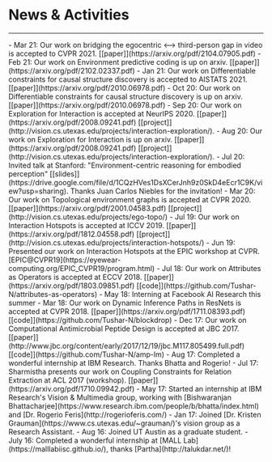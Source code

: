 # News & Activities
---

<div class="container"> <div class="events" markdown="1" >
- Mar 21: Our work on bridging the egocentric <--> third-person gap in video is accepted to CVPR 2021. [[paper]](https://arxiv.org/pdf/2104.07905.pdf)
- Feb 21: Our work on Environment predictive coding is up on arxiv. [[paper]](https://arxiv.org/pdf/2102.02337.pdf)
- Jan 21: Our work on Differentiable constraints for causal structure discovery is accepted to AISTATS 2021. [[paper]](https://arxiv.org/pdf/2010.06978.pdf)
- Oct 20: Our work on Differentiable constraints for causal structure discovery is up on arxiv. [[paper]](https://arxiv.org/pdf/2010.06978.pdf)
- Sep 20: Our work on Exploration for Interaction is accepted at NeurIPS 2020. [[paper]](https://arxiv.org/pdf/2008.09241.pdf) [[project]](http://vision.cs.utexas.edu/projects/interaction-exploration/).
- Aug 20: Our work on Exploration for Interaction is up on arxiv. [[paper]](https://arxiv.org/pdf/2008.09241.pdf) [[project]](http://vision.cs.utexas.edu/projects/interaction-exploration/). 
- Jul 20: Invited talk at Stanford: "Environment-centric reasoning for embodied perception" [[slides]](https://drive.google.com/file/d/1CQzHVes1DsXCerJnh9z0SkD4eEcr1C9K/view?usp=sharing). Thanks Juan Carlos Niebles for the invitation!
- Mar 20: Our work on Topological environment graphs is accepted at CVPR 2020. [[paper]](https://arxiv.org/pdf/2001.04583.pdf) [[project]](http://vision.cs.utexas.edu/projects/ego-topo/)	
- Jul 19: Our work on Interaction Hotspots is accepted at ICCV 2019. [[paper]](https://arxiv.org/pdf/1812.04558.pdf) [[project]](http://vision.cs.utexas.edu/projects/interaction-hotspots/)
- Jun 19: Presented our work on Interaction Hotspots at the EPIC workshop at CVPR. [EPIC@CVPR19](https://eyewear-computing.org/EPIC_CVPR19/program.html)
- Jul 18: Our work on Attributes as Operators is accepted at ECCV 2018. [[paper]](https://arxiv.org/pdf/1803.09851.pdf) [[code]](https://github.com/Tushar-N/attributes-as-operators)
- May 18: Interning at Facebook AI Research this summer
- Mar 18: Our work on Dynamic Inference Paths in ResNets is accepted at CVPR 2018. [[paper]](https://arxiv.org/pdf/1711.08393.pdf) [[code]](https://github.com/Tushar-N/blockdrop)
- Dec 17: Our work on Computational Antimicrobial Peptide Design is accepted at JBC 2017. [[paper]](http://www.jbc.org/content/early/2017/12/19/jbc.M117.805499.full.pdf) [[code]](https://github.com/Tushar-N/amp-lm)
- Aug 17: Completed a wonderful internship at IBM Research. Thanks Bhatta and Rogerio!
- Jul 17: Sharmistha presents our work on Coupling Constraints for Relation Extraction at ACL 2017 (workshop). [[paper]](https://arxiv.org/pdf/1710.09942.pdf)
- May 17: Started an internship at IBM Research's Vision & Multimedia group, working with [Bishwaranjan Bhattacharjee](https://www.research.ibm.com/people/b/bhatta/index.html) and [Dr. Rogerio Feris](http://rogerioferis.com/)
- Jan 17: Joined [Dr. Kristen Grauman](https://www.cs.utexas.edu/~grauman/)'s vision group as a Research Assistant.
- Aug 16: Joined UT Austin as a graduate student.
- July 16: Completed a wonderful internship at [MALL Lab](https://malllabiisc.github.io/), thanks [Partha](http://talukdar.net/)!
</div></div>
